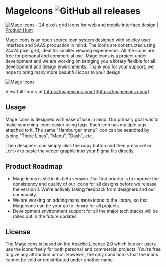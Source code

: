 # MageIcons ![GitHub all releases](https://img.shields.io/github/downloads/mage-icons/mage-icons/total?label=Downloads&color=%230072DE)

[![Mage Icons - 24 pixels grid icons for web and mobile interface design | Product Hunt](https://api.producthunt.com/widgets/embed-image/v1/product_review.svg?product_id=541165&theme=light)](https://www.producthunt.com/products/mage-icons/reviews?utm_source=badge-product_review&utm_medium=badge&utm_souce=badge-mage-icons)

Mage Icons is an open source icon system designed with soleley user interface and SAAS production in mind. The icons are constructed using 24x24 pixel grid, ideal for smaller viewing experiences. All the icons are free for personal and commercial use. Mage icons is a project under development and we are working on bringing you a library flexible for all development and design environments. Thank you for your support, we hope to bring many more beautiful icons to your design.  

![Mage Icons](https://cdn.dribbble.com/userupload/8298030/file/original-89db23fe61027ceee0f7c9f483ccf4f8.png?resize=752x)
  
View full library at [https://mageicons.com/](https://mageicons.com/)  
  
## Usage  
  
Mage Icons is designed with ease of use in mind. Our primary goal was to make searching icons easier using tags. Each icon has multiple tags attached to it. The same "Hamburger menu" icon can be searched by typing "Three Lines", "Menu", "Dash", etc.  
  
Then designers can simply click the copy button and then press `⌘+V` or `Ctrl+V` to paste the vector graphic into your Figma file directly.
  
## Product Roadmap
  
- Mage Icons is still in its beta version. Our first priority is to improve the consistency and quality of our icons for all designs before we release the version 1. We're actively taking feedback from designers and our community.
- We are working on adding many more icons to the library, so that MageIcons can be your go to library for all projects.  
- Development environment support for all the major tech stacks will be rolled out in the future updates.  

## License  
  
The MageIcons is based on the [Apache License 2.0](https://www.apache.org/licenses/LICENSE-2.0.txt) which lets our users use the icons freely for both personal and commercial projects. You're free to give any attribution or not. However, the only condition is that the icons cannot be sold or redistributed under another name.
